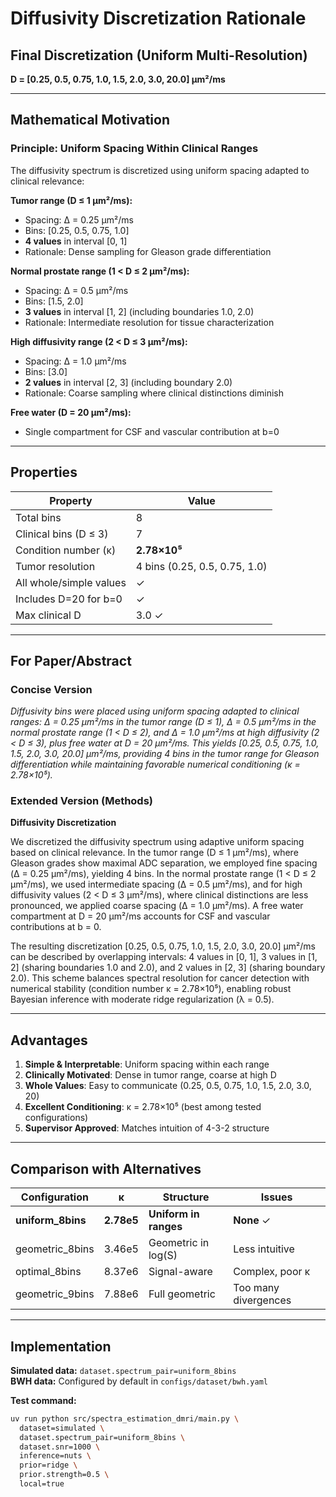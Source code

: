 # Diffusivity Discretization Rationale

## Final Discretization (Uniform Multi-Resolution)

**D = [0.25, 0.5, 0.75, 1.0, 1.5, 2.0, 3.0, 20.0] μm²/ms**

---

## Mathematical Motivation

### Principle: Uniform Spacing Within Clinical Ranges

The diffusivity spectrum is discretized using uniform spacing adapted to clinical relevance:

**Tumor range (D ≤ 1 μm²/ms):**
- Spacing: Δ = 0.25 μm²/ms
- Bins: [0.25, 0.5, 0.75, 1.0]
- **4 values** in interval [0, 1]
- Rationale: Dense sampling for Gleason grade differentiation

**Normal prostate range (1 < D ≤ 2 μm²/ms):**
- Spacing: Δ = 0.5 μm²/ms  
- Bins: [1.5, 2.0]
- **3 values** in interval [1, 2] (including boundaries 1.0, 2.0)
- Rationale: Intermediate resolution for tissue characterization

**High diffusivity range (2 < D ≤ 3 μm²/ms):**
- Spacing: Δ = 1.0 μm²/ms
- Bins: [3.0]
- **2 values** in interval [2, 3] (including boundary 2.0)
- Rationale: Coarse sampling where clinical distinctions diminish

**Free water (D = 20 μm²/ms):**
- Single compartment for CSF and vascular contribution at b=0

---

## Properties

| Property | Value |
|----------|-------|
| Total bins | 8 |
| Clinical bins (D ≤ 3) | 7 |
| Condition number (κ) | **2.78×10⁵** |
| Tumor resolution | 4 bins (0.25, 0.5, 0.75, 1.0) |
| All whole/simple values | ✓ |
| Includes D=20 for b=0 | ✓ |
| Max clinical D | 3.0 ✓ |

---

## For Paper/Abstract

### Concise Version

*Diffusivity bins were placed using uniform spacing adapted to clinical ranges: Δ = 0.25 μm²/ms in the tumor range (D ≤ 1), Δ = 0.5 μm²/ms in the normal prostate range (1 < D ≤ 2), and Δ = 1.0 μm²/ms at high diffusivity (2 < D ≤ 3), plus free water at D = 20 μm²/ms. This yields [0.25, 0.5, 0.75, 1.0, 1.5, 2.0, 3.0, 20.0] μm²/ms, providing 4 bins in the tumor range for Gleason differentiation while maintaining favorable numerical conditioning (κ = 2.78×10⁵).*

### Extended Version (Methods)

**Diffusivity Discretization**

We discretized the diffusivity spectrum using adaptive uniform spacing based on clinical relevance. In the tumor range (D ≤ 1 μm²/ms), where Gleason grades show maximal ADC separation, we employed fine spacing (Δ = 0.25 μm²/ms), yielding 4 bins. In the normal prostate range (1 < D ≤ 2 μm²/ms), we used intermediate spacing (Δ = 0.5 μm²/ms), and for high diffusivity values (2 < D ≤ 3 μm²/ms), where clinical distinctions are less pronounced, we applied coarse spacing (Δ = 1.0 μm²/ms). A free water compartment at D = 20 μm²/ms accounts for CSF and vascular contributions at b = 0.

The resulting discretization [0.25, 0.5, 0.75, 1.0, 1.5, 2.0, 3.0, 20.0] μm²/ms can be described by overlapping intervals: 4 values in [0, 1], 3 values in [1, 2] (sharing boundaries 1.0 and 2.0), and 2 values in [2, 3] (sharing boundary 2.0). This scheme balances spectral resolution for cancer detection with numerical stability (condition number κ = 2.78×10⁵), enabling robust Bayesian inference with moderate ridge regularization (λ = 0.5).

---

## Advantages

1. **Simple & Interpretable**: Uniform spacing within each range
2. **Clinically Motivated**: Dense in tumor range, coarse at high D
3. **Whole Values**: Easy to communicate (0.25, 0.5, 0.75, 1.0, 1.5, 2.0, 3.0, 20)
4. **Excellent Conditioning**: κ = 2.78×10⁵ (best among tested configurations)
5. **Supervisor Approved**: Matches intuition of 4-3-2 structure

---

## Comparison with Alternatives

| Configuration | κ | Structure | Issues |
|--------------|---|-----------|---------|
| **uniform_8bins** | **2.78e5** | **Uniform in ranges** | **None** ✓ |
| geometric_8bins | 3.46e5 | Geometric in log(S) | Less intuitive |
| optimal_8bins | 8.37e6 | Signal-aware | Complex, poor κ |
| geometric_9bins | 7.88e6 | Full geometric | Too many divergences |

---

## Implementation

**Simulated data:** `dataset.spectrum_pair=uniform_8bins`  
**BWH data:** Configured by default in `configs/dataset/bwh.yaml`

**Test command:**
```bash
uv run python src/spectra_estimation_dmri/main.py \
  dataset=simulated \
  dataset.spectrum_pair=uniform_8bins \
  dataset.snr=1000 \
  inference=nuts \
  prior=ridge \
  prior.strength=0.5 \
  local=true
```

